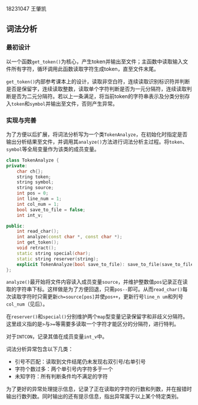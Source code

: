 18231047 王肇凯



## 词法分析

### 最初设计

以一个函数`get_token()`为核心，产生token并输出至文件；主函数中读取输入文件所有字符，循环调用此函数读取字符生成token，直至文件末尾。

`get_token()`内部参考课本上的设计，读取非空白符，连续读取识别标识符并判断是否是保留字，连续读取整数，读取单个字符判断是否为一元分隔符，连续读取判断是否为二元分隔符。若以上一条满足，将当前token的字符串表示及分类分别存入`token`和`symbol`并输出至文件，否则产生异常。



### 实现与完善

为了方便以后扩展，将词法分析写为一个类`TokenAnalyze`，在初始化时指定是否输出分析结果至文件，并调用其`analyze()`方法进行词法分析主过程。将`token`、`symbol`等全局变量作为该类的成员变量。

```c++
class TokenAnalyze {
private:
    char ch{};
    string token;
    string symbol;
    string source;
    int pos = 0;
    int line_num = 1;
    int col_num = 1;
    bool save_to_file = false;
    int int_v;

public:
    int read_char();
    int analyze(const char *, const char *);
    int get_token();
    void retract();
    static string special(char);
    static string reserver(string);
    explicit TokenAnalyze(bool save_to_file): save_to_file(save_to_file) {};
};
```

`analyze()`最开始将文件内容读入成员变量`source`，并维护整数值`pos`记录正在读取的字符串下标。这样做是为了方便回退，只需`pos--`即可。从而`read_char()`每次读取字符时只需更新`ch=source[pos]`并使`pos++`，更新行号`line_n um`和列号`col_num`（见后）。

在`reserver()`和`special()`分别维护两个`map`型变量记录保留字和非歧义分隔符。这里歧义指的是`>`与`>=`等需要多读取一个字符才能区分的分隔符，进行特判。

对于`INTCON`，记录其值在成员变量`int_v`中。

词法分析异常包含以下几类：

* 引号不匹配：读取到文件结尾仍未发现右双引号/右单引号
* 字符个数过多：两个单引号内字符多于一个
* 未知字符：所有判断条件均不满足的字符

为了更好的异常处理提示信息，记录了正在读取的字符的行数和列数，并在报错时输出行数列数。同时输出的还有提示信息，指出异常属于以上某个特定类别。
